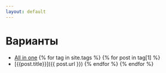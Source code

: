 ```yaml
---
layout: default
---
```


# Варианты

* [All in one](/all-in-one.html)
{% for tag in site.tags %}
{% for post in tag[1] %}
* [{{post.title}}]({{ post.url }})
{% endfor %}
{% endfor %}
